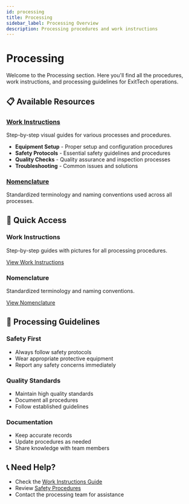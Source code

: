 ```yaml
---
id: processing
title: Processing
sidebar_label: Processing Overview
description: Processing procedures and work instructions
---
```


# Processing

Welcome to the Processing section. Here you'll find all the procedures, work instructions, and processing guidelines for ExitTech operations.

## 📋 **Available Resources**

### [Work Instructions](/docs/work-instructions/README)
Step-by-step visual guides for various processes and procedures.

- **Equipment Setup** - Proper setup and configuration procedures
- **Safety Protocols** - Essential safety guidelines and procedures
- **Quality Checks** - Quality assurance and inspection processes
- **Troubleshooting** - Common issues and solutions

### [Nomenclature](/nomenclature)
Standardized terminology and naming conventions used across all processes.

## 🎯 **Quick Access**

<div class="row">
  <div class="col col--6">
    <div class="card">
      <div class="card__header">
        <h3>Work Instructions</h3>
      </div>
      <div class="card__body">
        <p>Step-by-step guides with pictures for all processing procedures.</p>
      </div>
      <div class="card__footer">
        <a href="/docs/work-instructions/README" class="button button--primary button--block">
          View Work Instructions
        </a>
      </div>
    </div>
  </div>
  <div class="col col--6">
    <div class="card">
      <div class="card__header">
        <h3>Nomenclature</h3>
      </div>
      <div class="card__body">
        <p>Standardized terminology and naming conventions.</p>
      </div>
      <div class="card__footer">
        <a href="/nomenclature" class="button button--primary button--block">
          View Nomenclature
        </a>
      </div>
    </div>
  </div>
</div>

## 🔧 **Processing Guidelines**

### Safety First
- Always follow safety protocols
- Wear appropriate protective equipment
- Report any safety concerns immediately

### Quality Standards
- Maintain high quality standards
- Document all procedures
- Follow established guidelines

### Documentation
- Keep accurate records
- Update procedures as needed
- Share knowledge with team members

## 📞 **Need Help?**

- Check the [Work Instructions Guide](/docs/work-instructions/README)
- Review [Safety Procedures](/docs/work-instructions/safety-procedures)
- Contact the processing team for assistance